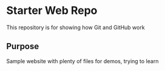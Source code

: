# Starter Web Repo

This repository is for showing how Git and GitHub work

## Purpose

Sample website with plenty of files for demos, trying to learn 